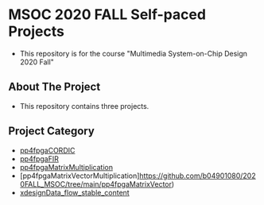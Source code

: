 # MSOC 2020 FALL Self-paced Projects
* This repository is for the course "Multimedia System-on-Chip Design 2020 Fall"

<!-- ABOUT THE PROJECT -->
## About The Project
* This repository contains three projects.

## Project Category
* [pp4fpgaCORDIC](https://github.com/b04901080/2020FALL_MSOC/tree/main/pp4fpgaCORDIC)
* [pp4fpgaFIR](https://github.com/b04901080/2020FALL_MSOC/tree/main/pp4fpgaFIR)
* [pp4fpgaMatrixMultiplication](https://github.com/b04901080/2020FALL_MSOC/tree/main/pp4fpgaMatrixMultiplication)
* [pp4fpgaMatrixVectorMultiplication]https://github.com/b04901080/2020FALL_MSOC/tree/main/pp4fpgaMatrixVector)
* [xdesignData_flow_stable_content](https://github.com/b04901080/2020FALL_MSOC/tree/main/xdesignData_flow_stable_content)




